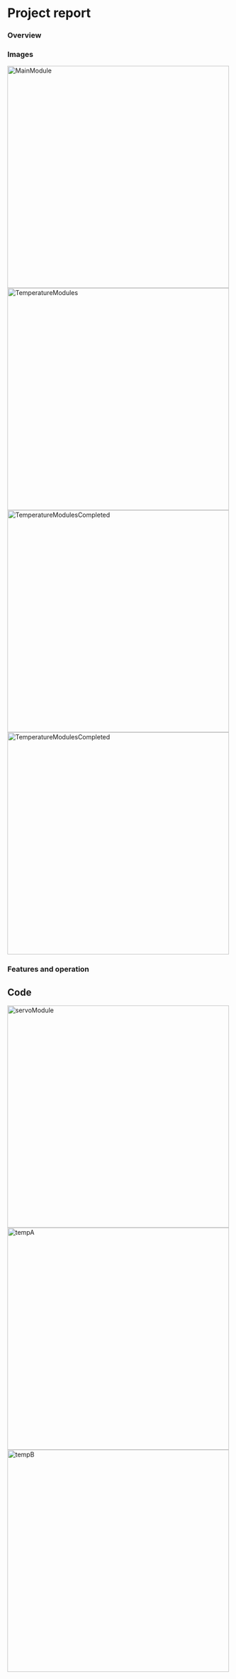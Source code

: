 # Project report

### Overview

### Images
<img width="500" alt="MainModule" src="https://user-images.githubusercontent.com/73748751/196121499-0c7d01d7-df80-429d-ad34-9eafd753cb7f.png">
<img width="500" alt="TemperatureModules" src="https://user-images.githubusercontent.com/73748751/196121936-55edb805-e726-43bd-9f7d-198c690a4a74.png">
<img width="500" alt="TemperatureModulesCompleted" src="https://user-images.githubusercontent.com/73748751/197479809-54004f05-4e6b-476d-ba4a-61559bb11f84.png">
<img width="500" alt="TemperatureModulesCompleted" src="https://user-images.githubusercontent.com/73748751/197481516-bac4cedb-76e1-46ec-bb54-d88a21283546.png">

### Features and operation

## Code
<img width="500" alt="servoModule" src="https://user-images.githubusercontent.com/73748751/196128727-cd5654d6-ada8-4244-8f9e-fd933ed736dd.png">
<img width="500" alt="tempA" src="https://user-images.githubusercontent.com/73748751/196122398-80815351-7f3c-410f-96e0-bf0e3060a0f0.png">
<img width="500" alt="tempB" src="https://user-images.githubusercontent.com/73748751/196122401-7d1fc877-64d4-421d-966d-7e73145bab91.png">
